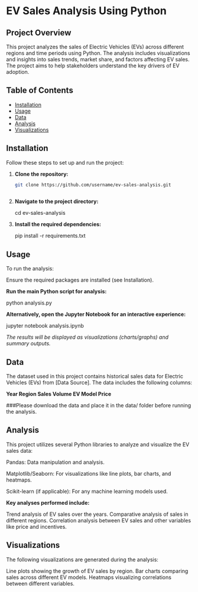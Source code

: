 # EV Sales Analysis Using Python

## Project Overview
This project analyzes the sales of Electric Vehicles (EVs) across different regions and time periods using Python. The analysis includes visualizations and insights into sales trends, market share, and factors affecting EV sales. The project aims to help stakeholders understand the key drivers of EV adoption.

## Table of Contents
- [Installation](#installation)
- [Usage](#usage)
- [Data](#data)
- [Analysis](#analysis)
- [Visualizations](#visualizations)


## Installation
Follow these steps to set up and run the project:

1. **Clone the repository:**
   ```bash
   git clone https://github.com/username/ev-sales-analysis.git
     

2.   **Navigate to the project directory:**
  
     cd ev-sales-analysis
  

3. **Install the required dependencies:**
 
   pip install -r requirements.txt
   


## Usage

To run the analysis:

Ensure the required packages are installed (see Installation).

**Run the main Python script for analysis:**

  python analysis.py

**Alternatively, open the Jupyter Notebook for an interactive experience:**

  jupyter notebook analysis.ipynb

*The results will be displayed as visualizations (charts/graphs) and summary outputs.*



## Data
The dataset used in this project contains historical sales data for Electric Vehicles (EVs) from [Data Source]. The data includes the following columns:

**Year
Region
Sales Volume
EV Model
Price**


###Please download the data and place it in the data/ folder before running the analysis.


## Analysis

This project utilizes several Python libraries to analyze and visualize the EV sales data:

Pandas: Data manipulation and analysis.

Matplotlib/Seaborn: For visualizations like line plots, bar charts, and heatmaps.

Scikit-learn (if applicable): For any machine learning models used.


 **Key analyses performed include:**

Trend analysis of EV sales over the years.
Comparative analysis of sales in different regions.
Correlation analysis between EV sales and other variables like price and incentives.

## Visualizations
The following visualizations are generated during the analysis:

Line plots showing the growth of EV sales by region.
Bar charts comparing sales across different EV models.
Heatmaps visualizing correlations between different variables.
